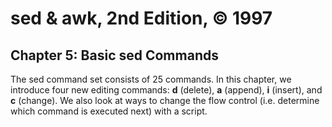 # sed & awk, 2nd Edition, © 1997

## Chapter 5: Basic sed Commands

The sed command set consists of 25 commands. In this chapter, we introduce four new editing commands: **d** (delete), **a** (append), **i** (insert), and **c** (change). We also look at ways to change the flow control (i.e. determine which command is executed next) with a script.